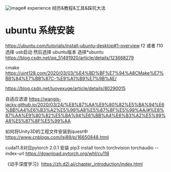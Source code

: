 ![image](https://github.com/blguweb/experience/assets/50010439/015caabc-6449-45d4-9a9a-393f95712866)# experience
经历&amp;教程&amp;工具&amp;踩坑大法

# ubuntu 系统安装
https://ubuntu.com/tutorials/install-ubuntu-desktop#1-overview
f2 或者 f10 选择 usb启动 然后选择 ubuntu版本  选择*ubuntu
https://blog.csdn.net/qq_51491920/article/details/123668279


cmake
https://uint128.com/2020/03/03/%E4%BD%BF%E7%94%A8CMake%E7%BB%84%E7%BB%87C-%E9%A1%B9%E7%9B%AE/


https://blog.csdn.net/luoyexuge/article/details/80290015


自适应滤波
https://wangjs-jacky.github.io/2020/03/24/%E8%87%AA%E9%80%82%E5%BA%94%E6%BB%A4%E6%B3%A2%E5%99%A8%E5%87%8F%E5%99%AA/#%E8%87%AA%E9%80%82%E5%BA%94%E6%BB%A4%E6%B3%A2%E5%99%A8%E5%87%8F%E5%99%AA

如何将Unity3D的工程文件安装到quest中
https://www.cnblogs.com/lsj89/p/16650848.html




cuda11.8对应pytorch 2.0.1 安装
pip3 install torch torchvision torchaudio --index-url https://download.pytorch.org/whl/cu118


《动手深度学习》https://zh.d2l.ai/chapter_introduction/index.html
